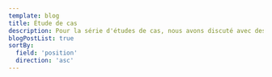 ```yaml
---
template: blog
title: Étude de cas
description: Pour la série d'études de cas, nous avons discuté avec des entreprises utilisant Nuxt pour créer leur produit. Nous explorerons leur parcours dans le framework et son écosystème, examinerons la variété de projets pour lesquels vous pouvez utiliser Nuxt, et considérerons les défis qu'ils ont rencontrés et les avantages qu'ils ont ressentis.
blogPostList: true
sortBy:
  field: 'position'
  direction: 'asc'
---
```

